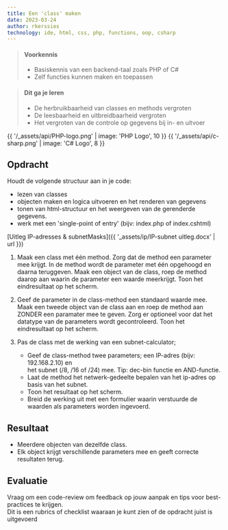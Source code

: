 ```yaml
---
title: Een 'class' maken
date: 2023-03-24
author: rkerssies
technology: ide, html, css, php, functions, oop, csharp
---
```



> #### Voorkennis
> * Basiskennis van een backend-taal zoals PHP of C#
> * Zelf functies kunnen maken en toepassen  

> #### Dit ga je leren
> * De herbruikbaarheid van classes en methods vergroten
> * De leesbaarheid en uitbreidbaarheid vergroten
> * Het vergroten van de controle op gegevens bij in- en uitvoer

{{ '/_assets/api/PHP-logo.png' | image: 'PHP Logo', 10 }}
{{ '/_assets/api/c-sharp.png' | image: 'C# Logo', 8 }}


## Opdracht
Houdt de volgende structuur aan in je code:
* lezen van classes
* objecten maken en logica uitvoeren en het renderen van gegevens
* tonen van html-structuur en het weergeven van de gerenderde gegevens.
* werk met een 'single-point of entry' (bijv: index.php of index.cshtml)

[Uitleg IP-adresses & subnetMasks]({{ '_assets/ip/IP-subnet uitleg.docx' | url }})

1. Maak een class met één method. Zorg dat de method een parameter mee krijgt.
   In de method wordt de parameter met één opgehoogd en daarna teruggeven.
   Maak een object van de class, roep de method daarop aan waarin de parameter een waarde meerkrijgt.
   Toon het eindresultaat op het scherm.

2.  Geef de parameter in de class-method een standaard waarde mee.
    Maak een tweede object van de class aan en roep de method aan ZONDER een paramater mee te geven.
    Zorg er optioneel voor dat het datatype van de parameters wordt gecontroleerd.
    Toon het eindresultaat op het scherm.

3. Pas de class met de werking van een subnet-calculator;
    * Geef de class-method twee parameters; een IP-adres (bijv: 192.168.2.10) en <br>
      het subnet (/8, /16 of /24) mee. Tip: dec-bin functie en AND-functie.
    * Laat de method het netwerk-gedeelte bepalen van het ip-adres op basis van het subnet.
    * Toon het resultaat op het scherm.
    * Breid de werking uit met een formulier waarin verstuurde de waarden als parameters worden ingevoerd.

## Resultaat
* Meerdere objecten van dezelfde class.
* Elk object krijgt verschillende parameters mee en geeft correcte resultaten terug.


## Evaluatie
Vraag om een code-review om feedback op jouw aanpak en tips voor best-practices te krijgen.<br>
Dit is een rubrics of checklist waaraan je kunt zien of de opdracht juist is uitgevoerd

